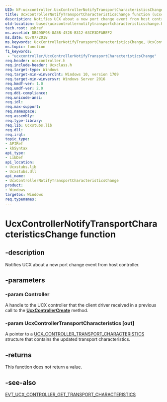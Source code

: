 ```yaml
---
UID: NF:ucxcontroller.UcxControllerNotifyTransportCharacteristicsChange
title: UcxControllerNotifyTransportCharacteristicsChange function (ucxcontroller.h)
description: Notifies UCX about a new port change event from host controller.
old-location: buses\ucxcontrollernotifytransportcharacteristicschange.htm
tech.root: usbref
ms.assetid: DB49DF98-8A5B-4528-B312-63CE3DFABEF2
ms.date: 05/07/2018
ms.keywords: UcxControllerNotifyTransportCharacteristicsChange, UcxControllerNotifyTransportCharacteristicsChange function [Buses], buses.ucxcontrollernotifytransportcharacteristicschange, ucxcontroller/UcxControllerNotifyTransportCharacteristicsChange
ms.topic: function
f1_keywords:
 - "ucxcontroller/UcxControllerNotifyTransportCharacteristicsChange"
req.header: ucxcontroller.h
req.include-header: Ucxclass.h
req.target-type: Windows
req.target-min-winverclnt: Windows 10, version 1709
req.target-min-winversvr: Windows Server 2016
req.kmdf-ver: 1.0
req.umdf-ver: 2.0
req.ddi-compliance: 
req.unicode-ansi: 
req.idl: 
req.max-support: 
req.namespace: 
req.assembly: 
req.type-library: 
req.lib: Ucxstubs.lib
req.dll: 
req.irql: 
topic_type:
- APIRef
- kbSyntax
api_type:
- LibDef
api_location:
- Ucxstubs.lib
- Ucxstubs.dll
api_name:
- UcxControllerNotifyTransportCharacteristicsChange
product:
- Windows
targetos: Windows
req.typenames: 
---
```


# UcxControllerNotifyTransportCharacteristicsChange function


## -description


Notifies UCX about a new port change event from host controller.



## -parameters




### -param Controller

<p> A handle to the UCX controller that the client driver received in a previous call to  the <a href="https://docs.microsoft.com/previous-versions/windows/hardware/drivers/mt188033(v=vs.85)"><b>UcxControllerCreate</b></a> method.</p>


### -param UcxControllerTransportCharacteristics [out]

A pointer to a <a href="https://docs.microsoft.com/windows-hardware/drivers/ddi/ucxcontroller/ns-ucxcontroller-_ucx_controller_transport_characteristics">UCX_CONTROLLER_TRANSPORT_CHARACTERISTICS</a> structure that contains the updated transport characteristics.


## -returns



This function does not return a value.




## -see-also




<a href="https://docs.microsoft.com/windows-hardware/drivers/ddi/ucxcontroller/nc-ucxcontroller-evt_ucx_controller_get_transport_characteristics">EVT_UCX_CONTROLLER_GET_TRANSPORT_CHARACTERISTICS</a>
 

 


